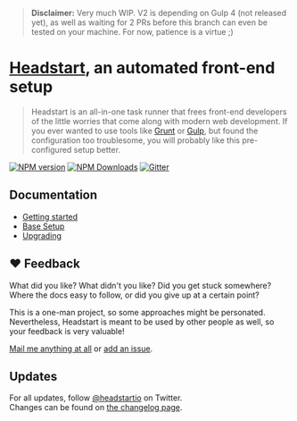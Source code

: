 > **Disclaimer:** Very much WIP. V2 is depending on Gulp 4 (not released yet), as well as waiting for 2 PRs before this branch can even be tested on your machine. For now, patience is a virtue ;)

# [Headstart](website-url), an automated front-end setup

> Headstart is an all-in-one task runner that frees front-end developers of the little worries that come along with modern web development. If you ever wanted to use tools like [Grunt](http://gruntjs.com/) or [Gulp](http://gulpjs.com/), but found the configuration too troublesome, you will probably like this pre-configured setup better.

[![NPM version][npm-image]][npm-url] [![NPM Downloads][downloads-image]][downloads-url] [![Gitter][gitter-image]][gitter-url]

## Documentation

  - [Getting started][getting-started-url]
  - [Base Setup][base-setup-url]
  - [Upgrading][ugrading-url]

## ♥ Feedback

What did you like? What didn't you like? Did you get stuck somewhere? Where the docs easy to follow, or did you give up at a certain point?

This is a one-man project, so some approaches might be personated. Nevertheless, Headstart is meant to be used by other people as well, so your feedback is very valuable!

[Mail me anything at all](mailto:hello@flovan.me) or [add an issue][issues-url].

## Updates

For all updates, follow [@headstartio][twitter-url] on Twitter.  
Changes can be found on [the changelog page][changelog-url].

[website-url]: http://headstart.io
[getting-started-url]: http://headstart.io/installation
[base-setup-url]: http://headstart.io/base-setup
[changelog-url]: http://www.headstart.io/changelog
[ugrading-url]: http://headstart.io/upgrading-guide
[twitter-url]: https://twitter.com/headstartio
[issues-url]: https://github.com/flovan/headstart/issues
[npm-url]: https://npmjs.org/package/headstart
[npm-image]: https://badge.fury.io/js/headstart.svg
[travis-url]: https://travis-ci.org/flovan/headstart
[travis-image]: https://travis-ci.org/flovan/headstart.svg
[downloads-url]: https://github.com/flovan/headstart
[downloads-image]: http://img.shields.io/npm/dm/headstart.svg
[david-url]: https://david-dm.org/flovan/headstart
[david-image]: https://david-dm.org/flovan/headstart.png?theme=shields.io
[gitter-url]: https://gitter.im/flovan/headstart?utm_source=badge&utm_medium=badge&utm_campaign=pr-badge&utm_content=badge
[gitter-image]: https://badges.gitter.im/Join%20Chat.svg
